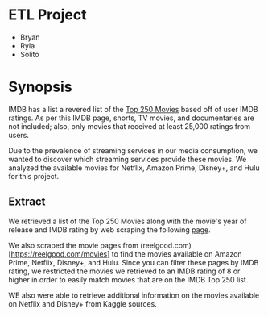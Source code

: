 # ETL Project

- Bryan
- Ryla
- Solito

# Synopsis

IMDB has a list a revered list of the [Top 250 Movies](https://www.imdb.com/chart/top/?ref_=nv_mv_250) based off of user IMDB ratings. As per this IMDB page, shorts, TV movies, and documentaries are not included; also, only movies that received at least 25,000 ratings from users.

Due to the prevalence of streaming services in our media consumption, we wanted to discover which streaming services provide these movies.  We analyzed the available movies for Netflix, Amazon Prime, Disney+, and Hulu for this project.

## Extract

We retrieved a list of the Top 250 Movies along with the movie's year of release and IMDB rating by web scraping the following [page](https://www.imdb.com/chart/top/?ref_=nv_mv_250).

We also scraped the movie pages from (reelgood.com)[https://reelgood.com/movies] to find the movies available on Amazon Prime, Netflix, Disney+, and Hulu. Since you can filter these pages by IMDB rating, we restricted the movies we retrieved to an IMDB rating of 8 or higher in order to easily match movies that are on the IMDB Top 250 list.

WE also were able to retrieve additional information on the movies available on Netflix and Disney+ from Kaggle sources.

